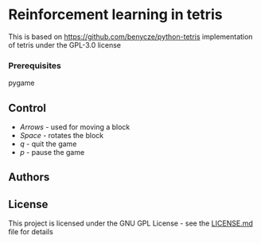 # Reinforcement learning in tetris 

This is based on https://github.com/benycze/python-tetris implementation of tetris under the GPL-3.0 license
### Prerequisites

pygame

## Control


* *Arrows* - used for moving a block
* *Space*  - rotates the block
* *q*      - quit the game
* *p*      - pause the game

## Authors


## License

This project is licensed under the GNU GPL License - see the [LICENSE.md](LICENSE.md) file for details
